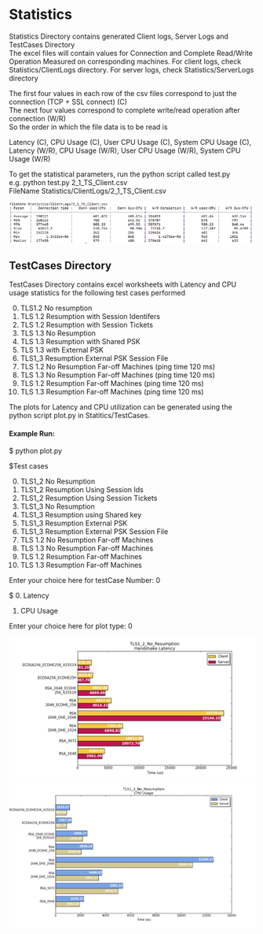 # Statistics <br />
Statistics Directory contains generated Client logs, Server Logs and TestCases Directory <br />
The excel files will contain values for Connection and Complete Read/Write Operation Measured on corresponding machines. For client logs, check Statistics/ClientLogs directory. For server logs, check Statistics/ServerLogs directory <br/>

The first four values in each row of the csv files correspond to just the connection (TCP + SSL connect) (C)<br/>
The next four values correspond to complete write/read operation after connection (W/R)<br/>
So the order in which the file data is to be read is <br/>

Latency (C), CPU Usage (C), User CPU Usage (C), System CPU Usage (C), Latency (W/R), CPU Usage (W/R), User CPU Usage (W/R), System CPU Usage (W/R) <br/>

To get the statistical parameters, run the python script called test.py <br/>
e.g. python test.py 2_1_TS_Client.csv <br/>
FileName Statistics/ClientLogs/2_1_TS_Client.csv<br/>

![Statistics](https://github.com/NeetishPathak/SSL_Resumption/blob/master/Statistics/TestCases/Stats.png)

## TestCases Directory <br />
TestCases Directory contains excel worksheets with Latency and CPU usage statistics for the following test cases performed <br />

0) TLS1.2 No resumption
1) TLS 1.2 Resumption with Session Identifers
2) TLS 1.2 Resumption with Session Tickets
3) TLS 1.3 No Resumption
4) TLS 1.3 Resumption with Shared PSK
5) TLS 1.3 with External PSK
6) TLS1_3 Resumption External PSK Session File
7) TLS 1.2 No Resumption Far-off Machines (ping time 120 ms)
8) TLS 1.3 No Resumption Far-off Machines (ping time 120 ms)
9) TLS 1.2 Resumption Far-off Machines  (ping time 120 ms)
10) TLS 1.3 Resumption Far-off Machines (ping time 120 ms)

The plots for Latency and CPU utilization can be generated using the python script plot.py in Statitics/TestCases. <br />

#### Example Run:

$ python plot.py

$Test cases 

  0. TLS1_2 No Resumption
  1. TLS1_2 Resumption Using Session Ids
  2. TLS1_2 Resumption Using Session Tickets
  3. TLS1_3 No Resumption
  4. TLS1_3 Resumption using Shared key
  5. TLS1_3 Resumption External PSK
  6. TLS1_3 Resumption External PSK Session File
  7. TLS 1.2 No Resumption Far-off Machines 
  8. TLS 1.3 No Resumption Far-off Machines
  9. TLS 1.2 Resumption Far-off Machines 
  10. TLS 1.3 Resumption Far-off Machines 
  
  Enter your choice here for testCase Number: 0
  
$ 0. Latency

  1. CPU Usage
  
   Enter your choice here for plot type: 0
   
   ![Latency Test case 0](https://github.com/NeetishPathak/SSL_Resumption/blob/master/Statistics/TestCases/C0_L.png)
   ![CPU Usage Test case 0](https://github.com/NeetishPathak/SSL_Resumption/blob/master/Statistics/TestCases/C0_C.png)
  
  
  
  
